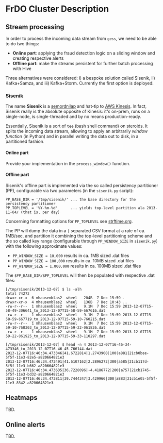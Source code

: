 # FrDO Cluster Description

## Stream processing

In order to process the incoming data stream from `gess`, we need to be able to
do two things:

* **Online part**: applying the fraud detection logic on a sliding window and creating respective alerts
* **Offline part**: make the streams persistent for further batch processing with Hive

Three alternatives were considered: i) a bespoke solution called Sisenik,
ii) Kafka+Samza, and iii) Kafka+Storm. Currently the first option is deployed.

### Sisenik

The name **Sisenik** is a [semordnilap](http://en.wiktionary.org/wiki/semordnilap) 
and hat-tip to [AWS Kinesis](http://aws.amazon.com/kinesis/). 
In fact, Sisenik really is the absolute opposite of Kinesis: it's on-prem, 
runs on a single-node, is single-threaded and by no means production-ready.

Essentially, Sisenik is a sort of `tee` (bash shell command) on steroids.
It splits the incoming data stream, allowing to apply an arbitrarily
 *window function* (in Python) and in parallel writing the data out to disk,
in a partitioned fashion.

#### Online part

Provide your implementation in the `process_window()` function.

#### Offline part

Sisenik's offline part is implemented via the so called persistency partitioner
(PP), configurable via two parameters (in the `sisenik.py` script):

    PP_BASE_DIR = '/tmp/sisenik/' ... the base directory for the persistency partitioner
    PP_TOPLEVEL = '%Y-%m-%d'      ... yields top-level partition ala 2013-11-04/ (that is, per day)
    
Concerning formatting options for `PP_TOPLEVEL` see [strftime.org](http://strftime.org/).

The PP will dump the data in a `|` separated CSV format at a rate of ca. 1MB/sec,
and partition it combining the top-level partitioning scheme and the so called
key range (configurable through `PP_WINDOW_SIZE` in `sisenik.py`) with the following
approximate values:

* `PP_WINDOW_SIZE = 10,000` results in ca. 1MB sized .dat files
* `PP_WINDOW_SIZE = 100,000` results in ca. 10MB sized .dat files
* `PP_WINDOW_SIZE = 1,000,000` results in ca. 100MB sized .dat files

The `$PP_BASE_DIR/$PP_TOPLEVEL` will then be populated with respective .dat files:

    [/tmp/sisenik/2013-12-07] $ ls -alh
    total 74272
    drwxr-xr-x  6 mhausenblas2  wheel   204B  7 Dec 15:59 .
    drwxr-xr-x  4 mhausenblas2  wheel   136B  7 Dec 10:43 ..
    -rw-r--r--  1 mhausenblas2  wheel   9.1M  7 Dec 15:59 2013-12-07T15-58-49-306641_to_2013-12-07T15-58-59-667616.dat
    -rw-r--r--  1 mhausenblas2  wheel   9.1M  7 Dec 15:59 2013-12-07T15-58-59-667719_to_2013-12-07T15-59-10-760215.dat
    -rw-r--r--  1 mhausenblas2  wheel   9.1M  7 Dec 15:59 2013-12-07T15-59-10-760303_to_2013-12-07T15-59-22-061826.dat
    -rw-r--r--  1 mhausenblas2  wheel   9.1M  7 Dec 15:59 2013-12-07T15-59-22-061925_to_2013-12-07T15-59-33-110297.dat
    
    [/tmp/sisenik/2013-12-07] $ head -n 4 2013-12-07T16-46-34-473346_to_2013-12-07T16-46-45-766144.dat
    2013-12-07T16:46:34.473346|41.6722814|1.2743908|100|a881|21cb0bee-5f5f-11e3-82e5-a820664821e3
    2013-12-07T16:46:34.473491|41.6107162|2.2896272|300|a585|21cb117d-5f5f-11e3-b662-a820664821e3
    2013-12-07T16:46:34.473635|36.7220096|-4.4186772|200|a757|21cb1745-5f5f-11e3-bd32-a820664821e3
    2013-12-07T16:46:34.473811|39.7444347|3.429966|300|a883|21cb1e05-5f5f-11e3-8342-a820664821e3    

## Heatmaps

TBD.

## Online alerts

TBD.